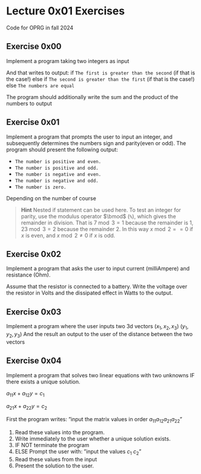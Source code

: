 # Lecture 0x01 Exercises
Code for OPRG in fall 2024

## Exercise 0x00
Implement a program taking two integers as input

And that writes to output:
if
`The first is greater than the second` (if that is the case!)
else if
`The second is greater than the first` (if that is the case!)
else
`The numbers are equal`

The program should additionally write the sum and the product of the numbers to output

## Exercise 0x01

Implement a program that prompts the user to input an integer, and subsequently determines the numbers sign and parity(even or odd). The program should present the following output:
 - `The number is positive and even.`
 - `The number is positive and odd.`
 - `The number is negative and even.`
 - `The number is negative and odd.`
 - `The number is zero.`

Depending on the number of course

> **Hint** Nested if statement can be used here.
To test an integer for parity, use the modulus operator $\bmod$ (`%`), which gives the remainder in division. That is $7 \bmod 3 = 1$ because the remainder is $1$,  $23 \bmod 3=2$ because the remainder $2$. In this way $x \bmod 2 == 0$ if $x$ is even, and $x \bmod 2 \neq 0$ if $x$ is odd.

## Exercise 0x02
Implement a program that asks the user to input current (milliAmpere) and resistance (Ohm). 

Assume that the resistor is connected to a battery. Write the voltage over the resistor in Volts and the dissipated effect in Watts to the output.

## Exercise 0x03
Implement a program where the user inputs two 3d vectors $(x_1,x_2,x_3)$ $(y_1,y_2,y_3)$
And the result an output to the user of the distance between the two vectors

## Exercise 0x04
Implement a program that solves two linear equations with two unknowns IF there exists a unique solution.


$a_{11}x + a_{12}y = c_1$

$a_{21}x + a_{22}y = c_2$

First the program writes:  ”input the matrix values in order  $a_{11} a_{12} a_{21} a_{22}$”
1. Read these values into the program. 
2. Write immediately to the user whether a unique solution exists. 
3. IF NOT terminate the program 
4. ELSE Prompt the user with: ”input the values $c_1$ $c_2$”
5. Read these values from the input 
6. Present the solution to the user.